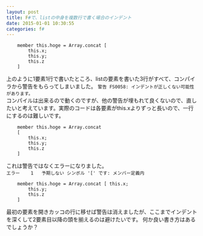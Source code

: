 ```yaml
---
layout: post
title: F#で、listの中身を複数行で書く場合のインデント
date: 2015-01-01 10:30:55
categories: f#
---
```

<!-- {% raw %} -->
<pre><code>    member this.hoge = Array.concat [
        this.x;
        this.y;
        this.z
    ]
</code></pre>

<p>上のように1要素1行で書いたところ、listの要素を書いた3行がすべて、コンパイラから警告をもらってしまいました。
<code>警告 FS0058: インデントが正しくない可能性があります。</code><br>
コンパイルは出来るので動くのですが、他の警告が埋もれて良くないので、直したいと考えています。実際のコードは各要素がthis.xよりずっと長いので、一行にするのは難しいです。</p>

<pre><code>    member this.hoge = Array.concat
    [
        this.x;
        this.y;
        this.z
    ]
</code></pre>

<p>これは警告ではなくエラーになりました。<br>
<code>エラー    1   予期しない シンボル '[' です: メンバー定義内</code></p>

<pre><code>    member this.hoge = Array.concat [ this.x;
        this.y;
        this.z
    ]
</code></pre>

<p>最初の要素を開きカッコの行に移せば警告は消えましたが、ここまでインデントを深くして2要素目以降の頭を揃えるのは避けたいです。
何か良い書き方はあるでしょうか？</p>
<!-- {% endraw %} -->
